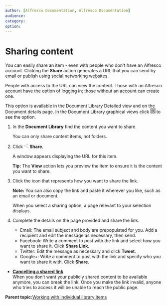 ```yaml
---
author: [Alfresco Documentation, Alfresco Documentation]
audience: 
category: 
option: 
---
```


# Sharing content

You can easily share an item - even with people who don't have an Alfresco account. Clicking the **Share** action generates a URL that you can send by email or publish using social networking websites.

People with access to the URL can view the content. Those with an Alfresco account have the option of logging in; those without an account can create one.

This option is available in the Document Library Detailed view and on the Document details page. In the Document Library graphical views click ![Information icon](../images/ico-information.png) to see the option.

1.  In the **Document Library** find the content you want to share.

    You can only share content items, not folders.

2.  Click ![Share icon](../images/ico-share.png) **Share**.

    A window appears displaying the URL for this item.

    **Tip:** The **View** action lets you preview the item to ensure it is the content you want to share.

3.  Click the icon that represents how you want to share the link.

    **Note:** You can also copy the link and paste it wherever you like, such as an email or document.

    When you select a sharing option, a page relevant to your selection displays.

4.  Complete the details on the page provided and share the link.

    -   Email: The email subject and body are prepopulated for you. Add a recipient and edit the message as necessary, then send.
    -   Facebook: Write a comment to post with the link and select how you want to share it. Click **Share Link**.
    -   Twitter: Edit the message as necessary and click **Tweet**.
    -   Google+: Write a comment to post with the link and specify who you want to share it with. Click **Share**.

-   **[Cancelling a shared link](../tasks/library-item-unshare.md)**  
 When you don’t want your publicly shared content to be available anymore, you can break the link. Once you make the link invalid, anyone who tries to access it will be unable to reach the public page.

**Parent topic:**[Working with individual library items](../concepts/library-items-individual.md)

